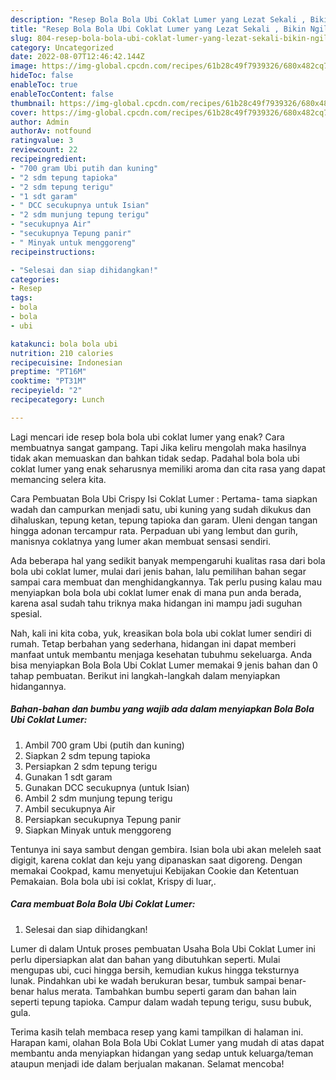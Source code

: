 ```yaml
---
description: "Resep Bola Bola Ubi Coklat Lumer yang Lezat Sekali , Bikin Ngiler"
title: "Resep Bola Bola Ubi Coklat Lumer yang Lezat Sekali , Bikin Ngiler"
slug: 804-resep-bola-bola-ubi-coklat-lumer-yang-lezat-sekali-bikin-ngiler
category: Uncategorized
date: 2022-08-07T12:46:42.144Z
image: https://img-global.cpcdn.com/recipes/61b28c49f7939326/680x482cq70/bola-bola-ubi-coklat-lumer-foto-resep-utama.jpg
hideToc: false
enableToc: true
enableTocContent: false
thumbnail: https://img-global.cpcdn.com/recipes/61b28c49f7939326/680x482cq70/bola-bola-ubi-coklat-lumer-foto-resep-utama.jpg
cover: https://img-global.cpcdn.com/recipes/61b28c49f7939326/680x482cq70/bola-bola-ubi-coklat-lumer-foto-resep-utama.jpg
author: Admin
authorAv: notfound
ratingvalue: 3
reviewcount: 22
recipeingredient:
- "700 gram Ubi putih dan kuning"
- "2 sdm tepung tapioka"
- "2 sdm tepung terigu"
- "1 sdt garam"
- " DCC secukupnya untuk Isian"
- "2 sdm munjung tepung terigu"
- "secukupnya Air"
- "secukupnya Tepung panir"
- " Minyak untuk menggoreng"
recipeinstructions:

- "Selesai dan siap dihidangkan!"
categories:
- Resep
tags:
- bola
- bola
- ubi

katakunci: bola bola ubi 
nutrition: 210 calories
recipecuisine: Indonesian
preptime: "PT16M"
cooktime: "PT31M"
recipeyield: "2"
recipecategory: Lunch

---
```



Lagi mencari ide resep bola bola ubi coklat lumer yang enak? Cara membuatnya sangat gampang. Tapi Jika keliru mengolah maka hasilnya tidak akan memuaskan dan bahkan tidak sedap. Padahal bola bola ubi coklat lumer yang enak seharusnya memiliki aroma dan cita rasa yang dapat memancing selera kita.


Cara Pembuatan Bola Ubi Crispy Isi Coklat Lumer : Pertama- tama siapkan wadah dan campurkan menjadi satu, ubi kuning yang sudah dikukus dan dihaluskan, tepung ketan, tepung tapioka dan garam. Uleni dengan tangan hingga adonan tercampur rata. Perpaduan ubi yang lembut dan gurih, manisnya coklatnya yang lumer akan membuat sensasi sendiri.

Ada beberapa hal yang sedikit banyak mempengaruhi kualitas rasa dari bola bola ubi coklat lumer, mulai dari jenis bahan, lalu pemilihan bahan segar sampai cara membuat dan menghidangkannya. Tak perlu pusing kalau mau menyiapkan bola bola ubi coklat lumer enak di mana pun anda berada, karena asal sudah tahu triknya maka hidangan ini mampu jadi suguhan spesial.


Nah, kali ini kita coba, yuk, kreasikan bola bola ubi coklat lumer sendiri di rumah. Tetap berbahan yang sederhana, hidangan ini dapat memberi manfaat untuk membantu menjaga kesehatan tubuhmu sekeluarga. Anda bisa menyiapkan Bola Bola Ubi Coklat Lumer memakai 9 jenis bahan dan 0 tahap pembuatan. Berikut ini langkah-langkah dalam menyiapkan hidangannya.

<!--inarticleads1-->

##### Bahan-bahan dan bumbu yang wajib ada dalam menyiapkan Bola Bola Ubi Coklat Lumer:

1. Ambil 700 gram Ubi (putih dan kuning)
1. Siapkan 2 sdm tepung tapioka
1. Persiapkan 2 sdm tepung terigu
1. Gunakan 1 sdt garam
1. Gunakan  DCC secukupnya (untuk Isian)
1. Ambil 2 sdm munjung tepung terigu
1. Ambil secukupnya Air
1. Persiapkan secukupnya Tepung panir
1. Siapkan  Minyak untuk menggoreng


Tentunya ini saya sambut dengan gembira. Isian bola ubi akan meleleh saat digigit, karena coklat dan keju yang dipanaskan saat digoreng. Dengan memakai Cookpad, kamu menyetujui Kebijakan Cookie dan Ketentuan Pemakaian. Bola bola ubi isi coklat, Krispy di luar,. 

<!--inarticleads2-->

##### Cara membuat Bola Bola Ubi Coklat Lumer:


1. Selesai dan siap dihidangkan!

Lumer di dalam Untuk proses pembuatan Usaha Bola Ubi Coklat Lumer ini perlu dipersiapkan alat dan bahan yang dibutuhkan seperti. Mulai mengupas ubi, cuci hingga bersih, kemudian kukus hingga teksturnya lunak. Pindahkan ubi ke wadah berukuran besar, tumbuk sampai benar-benar halus merata. Tambahkan bumbu seperti garam dan bahan lain seperti tepung tapioka. Campur dalam wadah tepung terigu, susu bubuk, gula. 

Terima kasih telah membaca resep yang kami tampilkan di halaman ini. Harapan kami, olahan Bola Bola Ubi Coklat Lumer yang mudah di atas dapat membantu anda menyiapkan hidangan yang sedap untuk keluarga/teman ataupun menjadi ide dalam berjualan makanan. Selamat mencoba!
